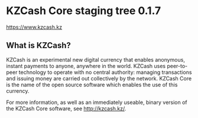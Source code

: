 KZCash Core staging tree 0.1.7
===============================

https://www.kzcash.kz


What is KZCash?
----------------

KZCash is an experimental new digital currency that enables anonymous, instant
payments to anyone, anywhere in the world. KZCash uses peer-to-peer technology
to operate with no central authority: managing transactions and issuing money
are carried out collectively by the network. KZCash Core is the name of the open
source software which enables the use of this currency.

For more information, as well as an immediately useable, binary version of
the KZCash Core software, see http://kzcash.kz/.
